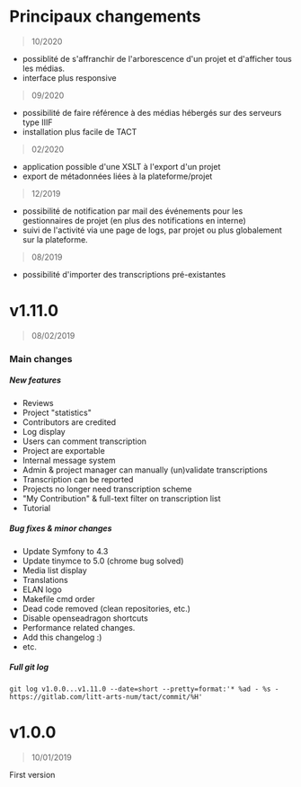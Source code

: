 # Principaux changements

> 10/2020

* possiblité de s'affranchir de l'arborescence d'un projet et d'afficher tous les médias.
* interface plus responsive

> 09/2020

* possibilité de faire référence à des médias hébergés sur des serveurs type IIIF
* installation plus facile de TACT

> 02/2020

* application possible d'une XSLT à l'export d'un projet
* export de métadonnées liées à la plateforme/projet

> 12/2019

* possibilité de notification par mail des événements pour les gestionnaires de projet (en plus des notifications en interne)
* suivi de l'activité via une page de logs, par projet ou plus globalement sur la plateforme.

> 08/2019

* possibilité d'importer des transcriptions pré-existantes


# v1.11.0

> 08/02/2019

### Main changes
##### New features
* Reviews
* Project "statistics"
* Contributors are credited
* Log display
* Users can comment transcription
* Project are exportable
* Internal message system
* Admin & project manager can manually (un)validate transcriptions
* Transcription can be reported
* Projects no longer need transcription scheme
* "My Contribution" & full-text filter on transcription list
* Tutorial

##### Bug fixes & minor changes
* Update Symfony to 4.3
* Update tinymce to 5.0 (chrome bug solved)
* Media list display
* Translations
* ELAN logo
* Makefile cmd order
* Dead code removed (clean repositories, etc.)
* Disable openseadragon shortcuts
* Performance related changes.
* Add this changelog :)
* etc.


##### Full git log
```
git log v1.0.0...v1.11.0 --date=short --pretty=format:'* %ad - %s - https://gitlab.com/litt-arts-num/tact/commit/%H'
```


# v1.0.0
> 10/01/2019

First version
